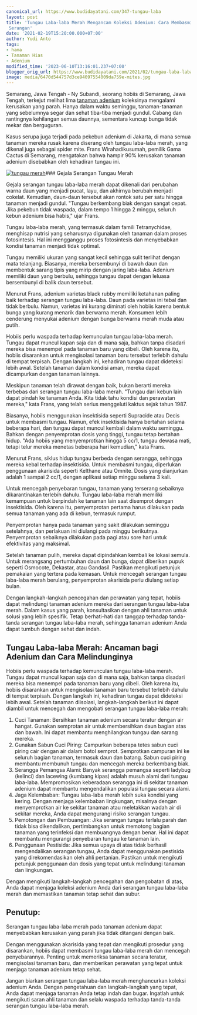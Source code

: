```yaml
---
canonical_url: https://www.budidayatani.com/347-tungau-laba
layout: post
title: 'Tungau Laba-laba Merah Mengancam Koleksi Adenium: Cara Membasmi dan Mencegah
 Serangan'
date: '2021-02-19T15:20:00.000+07:00'
author: Yudi Anto
tags:
- hama
- Tanaman Hias
- Adenium
modified_time: '2023-06-10T13:16:01.237+07:00'
blogger_orig_url: https://www.budidayatani.com/2021/02/tungau-laba-laba-merah-incar-adenium.html
image: media/6470d544757d3ce94097554009da759e-mites.jpg
---
```

Semarang, Jawa Tengah - Ny Subandi, seorang hobiis di Semarang, Jawa Tengah, terkejut melihat lima [tanaman adenium](https://www.budidayatani.com/search/label/Adenium) koleksinya mengalami kerusakan yang parah. Hanya dalam waktu seminggu, tanaman-tanaman yang sebelumnya segar dan sehat tiba-tiba menjadi gundul. Cabang dan rantingnya kehilangan semua daunnya, sementara kuncup bunga tidak mekar dan berguguran.

Kasus serupa juga terjadi pada pekebun adenium di Jakarta, di mana semua tanaman mereka rusak karena diserang oleh tungau laba-laba merah, yang dikenal juga sebagai spider mite. Frans Wirahadikusumah, pemilik Gama Cactus di Semarang, mengatakan bahwa hampir 90% kerusakan tanaman adenium disebabkan oleh kehadiran tungau ini.

[![tungau merah](https://blogger.googleusercontent.com/img/b/R29vZ2xl/AVvXsEiteO_2YX1XRL0p3rXlydpWHqK4h_CmBzb6ngI4J6sXRvfr_6D10_rX9juH1ZhT8dua5hc5HJbUoYHqvNfTzNv-MDHK58Ycqp7Hcwbdr1wJY8EVPu48Gji3PJE7UO_Fdu_LtfuFHrQddZom62YxGbc7rbDC0zcK2XAolKn0mNubdoVFyPo5DhxZd3moYg/w640-h360/mites.jpg)](https://blogger.googleusercontent.com/img/b/R29vZ2xl/AVvXsEiteO_2YX1XRL0p3rXlydpWHqK4h_CmBzb6ngI4J6sXRvfr_6D10_rX9juH1ZhT8dua5hc5HJbUoYHqvNfTzNv-MDHK58Ycqp7Hcwbdr1wJY8EVPu48Gji3PJE7UO_Fdu_LtfuFHrQddZom62YxGbc7rbDC0zcK2XAolKn0mNubdoVFyPo5DhxZd3moYg/s2135/mites.jpg)### Gejala Serangan Tungau Merah

Gejala serangan tungau laba-laba merah dapat dikenali dari perubahan warna daun yang menjadi pucat, layu, dan akhirnya berubah menjadi cokelat. Kemudian, daun-daun tersebut akan rontok satu per satu hingga tanaman menjadi gundul. "Tungau berkembang biak dengan sangat cepat. Jika pekebun tidak waspada, dalam tempo 1 hingga 2 minggu, seluruh kebun adenium bisa habis," ujar Frans.

Tungau laba-laba merah, yang termasuk dalam famili Tetranychidae, menghisap nutrisi yang seharusnya digunakan oleh tanaman dalam proses fotosintesis. Hal ini mengganggu proses fotosintesis dan menyebabkan kondisi tanaman menjadi tidak optimal.

Tungau memiliki ukuran yang sangat kecil sehingga sulit terlihat dengan mata telanjang. Biasanya, mereka bersembunyi di bawah daun dan membentuk sarang tipis yang mirip dengan jaring laba-laba. Adenium memiliki daun yang berbulu, sehingga tungau dapat dengan leluasa bersembunyi di balik daun tersebut.

Menurut Frans, adenium varietas black rubby memiliki ketahanan paling baik terhadap serangan tungau laba-laba. Daun pada varietas ini tebal dan tidak berbulu. Namun, varietas ini kurang diminati oleh hobiis karena bentuk bunga yang kurang menarik dan berwarna merah. Konsumen lebih cenderung menyukai adenium dengan bunga berwarna merah muda atau putih.

Hobiis perlu waspada terhadap kemunculan tungau laba-laba merah. Tungau dapat muncul kapan saja dan di mana saja, bahkan tanpa disadari mereka bisa menempel pada tanaman baru yang dibeli. Oleh karena itu, hobiis disarankan untuk mengisolasi tanaman baru tersebut terlebih dahulu di tempat terpisah. Dengan langkah ini, kehadiran tungau dapat dideteksi lebih awal. Setelah tanaman dalam kondisi aman, mereka dapat dicampurkan dengan tanaman lainnya.

Meskipun tanaman telah dirawat dengan baik, bukan berarti mereka terbebas dari serangan tungau laba-laba merah. "Tungau dari kebun lain dapat pindah ke tanaman Anda. Kita tidak tahu kondisi dan perawatan mereka," kata Frans, yang telah serius menggeluti kaktus sejak tahun 1987.

Biasanya, hobiis menggunakan insektisida seperti Supracide atau Decis untuk membasmi tungau. Namun, efek insektisida hanya bertahan selama beberapa hari, dan tungau dapat muncul kembali dalam waktu seminggu. Bahkan dengan penyemprotan dosis yang tinggi, tungau tetap bertahan hidup. "Ada hobiis yang menyemprotkan hingga 5 cc/1, tungau dewasa mati, tetapi telur mereka menetas beberapa hari kemudian," kata Frans.

Menurut Frans, siklus hidup tungau berbeda dengan serangga, sehingga mereka kebal terhadap insektisida. Untuk membasmi tungau, diperlukan penggunaan akarisida seperti Kelthane atau Omnite. Dosis yang dianjurkan adalah 1 sampai 2 cc/1, dengan aplikasi setiap minggu selama 3 kali.

Untuk mencegah penyebaran tungau, tanaman yang terserang sebaiknya dikarantinakan terlebih dahulu. Tungau laba-laba merah memiliki kemampuan untuk berpindah ke tanaman lain saat disemprot dengan insektisida. Oleh karena itu, penyemprotan pertama harus dilakukan pada semua tanaman yang ada di kebun, termasuk rumput.

Penyemprotan hanya pada tanaman yang sakit dilakukan seminggu setelahnya, dan perlakuan ini diulangi pada minggu berikutnya. Penyemprotan sebaiknya dilakukan pada pagi atau sore hari untuk efektivitas yang maksimal.

Setelah tanaman pulih, mereka dapat dipindahkan kembali ke lokasi semula. Untuk merangsang pertumbuhan daun dan bunga, dapat diberikan pupuk seperti Osmocote, Dekastar, atau Gandasil. Pastikan mengikuti petunjuk pemakaian yang tertera pada kemasan. Untuk mencegah serangan tungau laba-laba merah berulang, penyemprotan akarisida perlu diulang setiap bulan.

Dengan langkah-langkah pencegahan dan perawatan yang tepat, hobiis dapat melindungi tanaman adenium mereka dari serangan tungau laba-laba merah. Dalam kasus yang parah, konsultasikan dengan ahli tanaman untuk solusi yang lebih spesifik. Tetap berhati-hati dan tanggap terhadap tanda-tanda serangan tungau laba-laba merah, sehingga tanaman adenium Anda dapat tumbuh dengan sehat dan indah.

## Tungau Laba-laba Merah: Ancaman bagi Adenium dan Cara Melindunginya

Hobiis perlu waspada terhadap kemunculan tungau laba-laba merah. Tungau dapat muncul kapan saja dan di mana saja, bahkan tanpa disadari mereka bisa menempel pada tanaman baru yang dibeli. Oleh karena itu, hobiis disarankan untuk mengisolasi tanaman baru tersebut terlebih dahulu di tempat terpisah. Dengan langkah ini, kehadiran tungau dapat dideteksi lebih awal. Setelah tanaman diisolasi, langkah-langkah berikut ini dapat diambil untuk mencegah dan mengobati serangan tungau laba-laba merah:

1. Cuci Tanaman: Bersihkan tanaman adenium secara teratur dengan air hangat. Gunakan semprotan air untuk membersihkan daun bagian atas dan bawah. Ini dapat membantu menghilangkan tungau dan sarang mereka.
2. Gunakan Sabun Cuci Piring: Campurkan beberapa tetes sabun cuci piring cair dengan air dalam botol semprot. Semprotkan campuran ini ke seluruh bagian tanaman, termasuk daun dan batang. Sabun cuci piring membantu membunuh tungau dan mencegah mereka berkembang biak.
3. Serangga Pemangsa Alami: Banyak serangga pemangsa seperti ladybug (kelinci) dan lacewing (kumbang kipas) adalah musuh alami dari tungau laba-laba. Mempromosikan keberadaan serangga ini di sekitar tanaman adenium dapat membantu mengendalikan populasi tungau secara alami.
4. Jaga Kelembaban: Tungau laba-laba merah lebih suka kondisi yang kering. Dengan menjaga kelembaban lingkungan, misalnya dengan menyemprotkan air ke sekitar tanaman atau meletakkan wadah air di sekitar mereka, Anda dapat mengurangi risiko serangan tungau.
5. Pemotongan dan Pembuangan: Jika serangan tungau terlalu parah dan tidak bisa dikendalikan, pertimbangkan untuk memotong bagian tanaman yang terinfeksi dan membuangnya dengan benar. Hal ini dapat membantu mengurangi penyebaran tungau ke tanaman lain.
6. Penggunaan Pestisida: Jika semua upaya di atas tidak berhasil mengendalikan serangan tungau, Anda dapat menggunakan pestisida yang direkomendasikan oleh ahli pertanian. Pastikan untuk mengikuti petunjuk penggunaan dan dosis yang tepat untuk melindungi tanaman dan lingkungan.

Dengan mengikuti langkah-langkah pencegahan dan pengobatan di atas, Anda dapat menjaga koleksi adenium Anda dari serangan tungau laba-laba merah dan memastikan tanaman tetap sehat dan subur.

## Penutup:

Serangan tungau laba-laba merah pada tanaman adenium dapat menyebabkan kerusakan yang parah jika tidak ditangani dengan baik. 

Dengan menggunakan akarisida yang tepat dan mengikuti prosedur yang disarankan, hobiis dapat membasmi tungau laba-laba merah dan mencegah penyebarannya. Penting untuk memeriksa tanaman secara teratur, mengisolasi tanaman baru, dan memberikan perawatan yang tepat untuk menjaga tanaman adenium tetap sehat.

Jangan biarkan serangan tungau laba-laba merah menghancurkan koleksi adenium Anda. Dengan pengetahuan dan langkah-langkah yang tepat, Anda dapat menjaga tanaman Anda tetap indah dan bugar. Ingatlah untuk mengikuti saran ahli tanaman dan selalu waspada terhadap tanda-tanda serangan tungau laba-laba merah.

